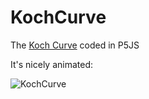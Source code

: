 # KochCurve
The [Koch Curve](https://en.wikipedia.org/wiki/Koch_snowflake) coded in P5JS

It's nicely animated:

![KochCurve](https://github.com/johnnyawesome/KochCurve/blob/master/KochCurve/DemoImage/KochCurve.gif)

